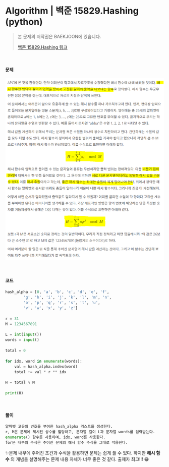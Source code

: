 # Algorithm | 백준 15829.Hashing (python)

> 본 문제의 저작권은 BAEKJOON에 있습니다.
>
> [백준 15829.Hashing 링크](https://www.acmicpc.net/problem/15829)

</br>

#### 문제

![image-20211218145252793](README.assets/image-20211218145252793.png)

</br>

#### 코드

```python
hash_alpha = [0, 'a', 'b', 'c', 'd', 'e', 'f',
        'g', 'h', 'i', 'j', 'k', 'l', 'm', 'n',
        'o', 'p', 'q', 'r', 's', 't', 'u',
        'v', 'w', 'x', 'y', 'z']

r = 31
M = 1234567891

L = int(input())
words = input()

total = 0

for idx, word in enumerate(words):
    val = hash_alpha.index(word)
    total += val * r ** idx

H = total % M

print(H)
```

</br>

#### 풀이

```python
알파벳 고유의 번호를 부여한 hash_alpha 리스트를 생성한다.
r, M은 문제에 제시된 상수를 할당하고, 문자열 길이 L과 문자열 words를 입력받는다.
enumerate() 함수를 사용하여, idx, word를 사용한다.
for문 내부의 수식은 주어진 문제의 해시 함수 수식을 그대로 적용한다.
```



✨문제 내부에 주어진 조건과 수식을 활용하면 문제는 쉽게 풀 수 있다. 하지만 **해시 함수** 의 개념을 설명해주는 문제 내용 자체가 너무 좋은 것 같다. 출제자 최고!!! 😁

